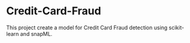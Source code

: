 # Credit-Card-Fraud
This project create a model for Credit Card Fraud detection using scikit-learn and snapML.

